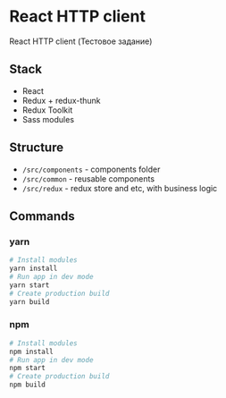 # React HTTP client
React HTTP client
(Тестовое задание)

## Stack

- React
- Redux + redux-thunk
- Redux Toolkit
- Sass modules

## Structure

- `/src/components` - components folder
- `/src/common` - reusable components
- `/src/redux` - redux store and etc, with business logic

## Commands
### yarn
```bash
# Install modules
yarn install 
# Run app in dev mode
yarn start
# Create production build
yarn build
```

### npm
```bash 
# Install modules
npm install 
# Run app in dev mode
npm start
# Create production build
npm build
```
